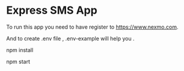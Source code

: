 # Express SMS App

To run this app you need to have register to https://www.nexmo.com.

And to create .env file , .env-example will help you .

npm install

npm start
